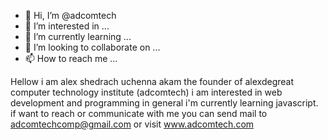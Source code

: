 - 👋 Hi, I’m @adcomtech
- 👀 I’m interested in ...
- 🌱 I’m currently learning ...
- 💞️ I’m looking to collaborate on ...
- 📫 How to reach me ...

<!---
adcomtech/adcomtech is a ✨ special ✨ repository because its `README.md` (this file) appears on your GitHub profile.
You can click the Preview link to take a look at your changes.
--->
Hellow i am alex shedrach uchenna akam the founder of alexdegreat computer technology institute (adcomtech) 
i am interested in web development and programming in general
i'm currently learning javascript.
if want to reach or communicate with me you can send mail to adcomtechcomp@gmail.com or visit www.adcomtech.com
